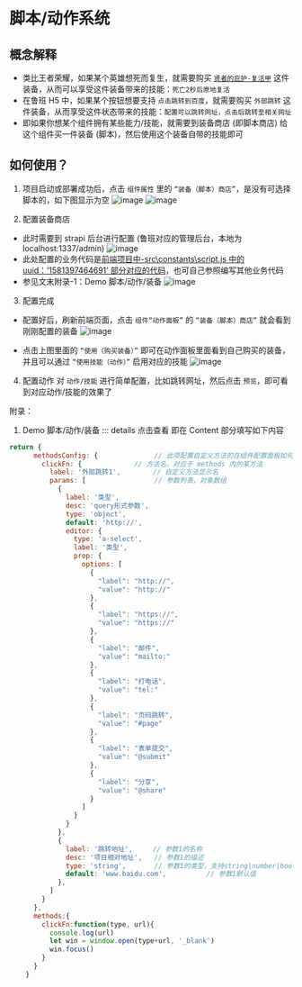 
# 脚本/动作系统

## 概念解释
- 类比王者荣耀，如果某个英雄想死而复生，就需要购买 [`贤者的庇护-复活甲`](http://www.gamedog.cn/gonglue/20151119/1467955.html) 这件装备，从而可以享受这件装备带来的技能：`死亡2秒后原地复活`
- 在鲁班 H5 中，如果某个按钮想要支持 `点击跳转到百度`，就需要购买 `外部跳转` 这件装备，从而享受这件状态带来的技能：`配置可以跳转网址，点击后跳转至相关网址`
- 即如果你想某个组件拥有某些能力/技能，就需要到装备商店 (即脚本商店) 给这个组件买一件装备 (脚本)，然后使用这个装备自带的技能即可

## 如何使用？
1. 项目启动或部署成功后，点击 `组件属性` 里的 `“装备（脚本）商店”`，是没有可选择脚本的，如下图显示为空
![image](https://user-images.githubusercontent.com/12668546/120248804-33d93080-c2ab-11eb-8e4d-439935d48e49.png)
![image](https://user-images.githubusercontent.com/12668546/120248816-39367b00-c2ab-11eb-9226-0cc3c719a033.png)

2. 配置装备商店
- 此时需要到 strapi 后台进行配置 (鲁班对应的管理后台，本地为 localhost:1337/admin)
![image](https://user-images.githubusercontent.com/12668546/120248819-3e93c580-c2ab-11eb-8eb6-af4205050b5a.png)
- 此处配置的业务代码是[前端项目中-src\constants\script.js 中的 uuid：‘1581397464691’ 部分对应的代码](https://github.com/ly525/luban-h5/blob/master/front-end/h5/src/constants/script.js#L79-L142)，也可自己参照编写其他业务代码
- 参见文末附录-1：Demo 脚本/动作/装备
![image](https://user-images.githubusercontent.com/12668546/120248824-45bad380-c2ab-11eb-9225-a6f8c77f61b5.png)


3. 配置完成
- 配置好后，刷新前端页面，点击 `组件“动作面板”` 的 `“装备（脚本）商店”` 就会看到刚刚配置的装备
![image](https://user-images.githubusercontent.com/12668546/120248834-4eaba500-c2ab-11eb-8bcc-35a5c46145a1.png)

- 点击上图里面的 `“使用（购买装备）”` 即可在动作面板里面看到自己购买的装备，并且可以通过 `“使用技能（动作）”` 启用对应的技能
![image](https://user-images.githubusercontent.com/12668546/120248842-55d2b300-c2ab-11eb-8199-85dde503da1b.png)

4. 配置动作
对 `动作/技能` 进行简单配置，比如跳转网址，然后点击 `预览`，即可看到对应动作/技能的效果了



附录：
1. Demo 脚本/动作/装备
::: details 点击查看
即在 Content 部分填写如下内容
```js
return {
      methodsConfig: {              // 此项配置自定义方法的在组件配置面板如何展示
        clickFn: {             // 方法名，对应于 methods 内的某方法
          label: '外部跳转1',        // 自定义方法显示名
          params: [                 // 参数列表，对象数组
            {
              label: '类型',
              desc: 'query形式参数',
              type: 'object',
              default: 'http://',
              editor: {
                type: 'a-select',
                label: '类型',
                prop: {
                  options: [
                    {
                      "label": "http://",
                      "value": "http://"
                    },
                    {
                      "label": "https://",
                      "value": "https://"
                    },
                    {
                      "label": "邮件",
                      "value": "mailto:"
                    },
                    {
                      "label": "打电话",
                      "value": "tel:"
                    },
                    {
                      "label": "页码跳转",
                      "value": "#page"
                    },
                    {
                      "label": "表单提交",
                      "value": "@submit"
                    },
                    {
                      "label": "分享",
                      "value": "@share"
                    }
                  ]
                }
              }
            },
            {
              label: '跳转地址',     // 参数1的名称
              desc: '项目相对地址',   // 参数1的描述
              type: 'string',       // 参数1的类型，支持string|number|boolean|array|object
              default: 'www.baidu.com',          // 参数1默认值
            },
          ]
        }
      },
      methods:{
        clickFn:function(type, url){
          console.log(url)
          let win = window.open(type+url, '_blank')
          win.focus()
        }
      }
    }
```
